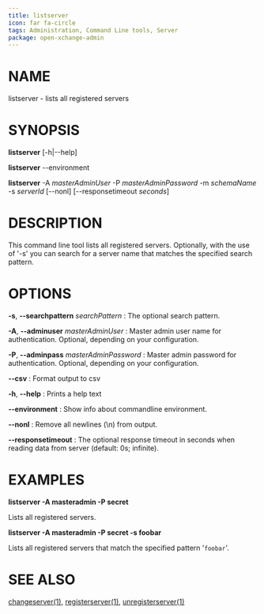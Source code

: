 ```yaml
---
title: listserver
icon: far fa-circle
tags: Administration, Command Line tools, Server
package: open-xchange-admin
---
```


# NAME

listserver - lists all registered servers

# SYNOPSIS

**listserver** [-h|--help]

**listserver** --environment

**listserver** -A *masterAdminUser* -P *masterAdminPassword* -m *schemaName* -s *serverId* [--nonl] [--responsetimeout *seconds*]

# DESCRIPTION

This command line tool lists all registered servers. Optionally, with the use of '-s' you can search for a server name that matches the specified search pattern.

# OPTIONS

**-s**, **--searchpattern** *searchPattern*
: The optional search pattern.

**-A**, **--adminuser** *masterAdminUser*
: Master admin user name for authentication. Optional, depending on your configuration.

**-P**, **--adminpass** *masterAdminPassword*
: Master admin password for authentication. Optional, depending on your configuration.

**--csv**
: Format output to csv

**-h**, **--help**
: Prints a help text

**--environment**
: Show info about commandline environment.

**--nonl**
: Remove all newlines (\\n) from output.

**--responsetimeout**
: The optional response timeout in seconds when reading data from server (default: 0s; infinite).

# EXAMPLES

**listserver -A masteradmin -P secret**

Lists all registered servers.

**listserver -A masteradmin -P secret -s foobar**

Lists all registered servers that match the specified pattern '`foobar`'.

# SEE ALSO

[changeserver(1)](changeserver), [registerserver(1)](registerserver), [unregisterserver(1)](unregisterserver)